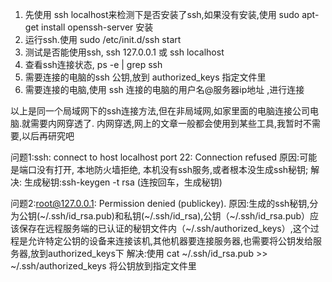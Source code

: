 1. 先使用 ssh localhost来检测下是否安装了ssh,如果没有安装,使用 sudo apt-get install openssh-server 安装
2. 运行ssh.使用 sudo /etc/init.d/ssh start
3. 测试是否能使用ssh, ssh 127.0.0.1 或 ssh localhost
4. 查看ssh连接状态, ps -e | grep ssh
5. 需要连接的电脑的ssh 公钥,放到 authorized_keys 指定文件里
6. 需要连接的电脑,使用 ssh 连接的电脑的用户名@服务器ip地址 ,进行连接

以上是同一个局域网下的ssh连接方法,但在非局域网,如家里面的电脑连接公司电脑.就需要内网穿透了.
内网穿透,网上的文章一般都会使用到某些工具,我暂时不需要,以后再研究吧


问题1:ssh: connect to host localhost port 22: Connection refused
原因:可能是端口没有打开, 本地防火墙拒绝, 本机没有ssh服务,或者根本没生成ssh秘钥;
解决:
生成秘钥:ssh-keygen -t rsa (连按回车，生成秘钥)

问题2:root@127.0.0.1: Permission denied (publickey).
原因:生成的ssh秘钥,分为公钥(~/.ssh/id_rsa.pub)和私钥(~/.ssh/id_rsa),公钥（~/.ssh/id_rsa.pub）应该保存在远程服务端的已认证的秘钥文件内（~/.ssh/authorized_keys）,这个过程是允许特定公钥的设备来连接该机,其他机器要连接服务器,也需要将公钥发给服务器,放到authorized_keys下
解决:使用 cat ~/.ssh/id_rsa.pub >> ~/.ssh/authorized_keys 将公钥放到指定文件里